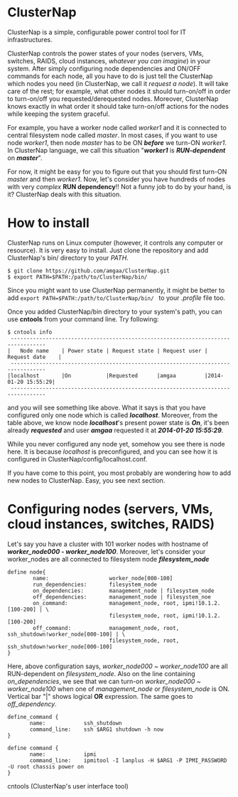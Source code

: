 ClusterNap
==========

ClusterNap is a simple, configurable power control tool for IT infrastructures. 

ClusterNap controls the power states of your nodes (servers, VMs, switches, RAIDS, cloud instances, *whatever you can imagine*) in your system. 
After simply configuring node dependencies and ON/OFF commands for each node, all you have to do is just tell the ClusterNap which nodes you need (in ClusterNap, we call it *request a node*). It will take care of the rest; for example, what other nodes it should turn-on/off in order to turn-on/off you requested/derequested nodes. Moreover, ClusterNap knows exactly in what order it should take turn-on/off actions for the nodes while keeping the system graceful. 

For example, you have a worker node called *worker1* and it is connected to central filesystem node called *master*. In most cases, if you want to use node *worker1*, then node *master* has to be ON ***before*** we turn-ON *worker1*. In ClusterNap language, we call this situation "***worker1*** is ***RUN-dependent*** on ***master***". 

For now, it might be easy for you to figure out that you should first turn-ON *master* and then *worker1*. Now, let's consider you have hundreds of nodes with very *complex* **RUN dependency**!! Not a funny job to do by your hand, is it? ClusterNap deals with this situation. 



How to install
==============
ClusterNap runs on Linux computer (however, it controls any computer or resource). 
It is very easy to install. Just clone the repository and add ClusterNap's bin/ directory to your *PATH*. 

```
$ git clone https://github.com/amgaa/ClusterNap.git
$ export PATH=$PATH:/path/to/ClusterNap/bin/
```
Since you might want to use ClusterNap permanently, it might be better to add 
```export PATH=$PATH:/path/to/ClusterNap/bin/ ``` to your *.profile* file too. 

Once you added ClusterNap/bin directory to your system's path, you can use **cntools** from your command line. Try following: 

```
$ cntools info
 --------------------------------------------------------------------------------- 
|   Node name    | Power state | Request state | Request user |   Request date    |
 --------------------------------------------------------------------------------- 
|localhost       |On           |Requested      |amgaa         |2014-01-20 15:55:29|
 ---------------------------------------------------------------------------------
```
and you will see something like above. What it says is that you have configured only one node which is called ***localhost***. Moreover, from the table above, we know node ***localhost***'s 
present power state is ***On***, 
it's been already ***requested*** 
and user ***amgaa*** requested it 
at ***2014-01-20 15:55:29***. 

While you never configured any node yet, somehow you see there is node here. It is because *localhost* is preconfigured, and you can see how it is configured in ClusterNap/config/localhost.conf. 

If you have come to this point, you most probably are wondering how to add new nodes to ClusterNap. Easy, you see next section. 



Configuring nodes (servers, VMs, cloud instances, switches, RAIDS)
==================================================================

Let's say you have a cluster with 101 worker nodes with hostname of ***worker_node000 - worker_node100***. 
Moreover, let's consider your worker\_nodes are all connected to filesystem node ***filesystem\_node***

```
define node{
        name:                   worker_node[000-100]
        run_dependencies:       filesystem_node
        on_dependencies:        management_node | filesystem_node
        off_dependencies:       management_node | filesystem_noe
        on_command:             management_node, root, ipmi!10.1.2.[100-200] | \
                                filesystem_node, root, ipmi!10.1.2.[100-200]
        off_command:            management_node, root, ssh_shutdown!worker_node[000-100] | \
                                filesystem_node, root, ssh_shutdown!worker_node[000-100]
}
```
 Here, above configuration says, *worker\_node000 ~ worker\_node100* are all RUN-dependent on *filesystem_node*. 
Also on the line containing *on\_dependencies*, we see that  we can turn-on *worker\_node000 ~ worker\_node100* when one of *management\_node* or *filesystem\_node* is ON. Vertical bar "|" shows logical **OR** expression. 
The same goes to *off\_dependency*. 

```
define_command {
       name:            ssh_shutdown
       command_line:    ssh $ARG1 shutdown -h now
}

define command {
       name:            ipmi
       command_line:    ipmitool -I lanplus -H $ARG1 -P IPMI_PASSWORD -U root chassis power on
}

```


cntools (ClusterNap's user interface tool)


